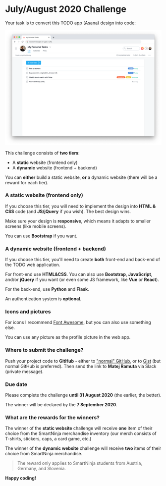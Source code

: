 # July/August 2020 Challenge

Your task is to convert this TODO app (Asana) design into code:

![](img/todo-app-challenge.png)

This challenge consists of **two tiers**:

- A **static** website (frontend only)
- A **dynamic** website (frontend + backend)

You can **either** build a static website, **or** a dynamic website (there will be a reward for each tier).

### A static website (frontend only)

If you choose this tier, you will need to implement the design into **HTML & CSS** code (and **JS/jQuery** if you wish). The best design wins.

Make sure your design is **responsive**, which means it adapts to smaller screens (like mobile screens).

You can use **Bootstrap** if you want.

### A dynamic website (frontend + backend)

If you choose this tier, you'll need to create **both** front-end and back-end of the TODO web application.

For front-end use **HTML&CSS**. You can also use **Bootstrap**, **JavaScript**, and/or **jQuery** if you want (or even some JS framework, like **Vue** or **React**).

For the back-end, use **Python** and **Flask**.

An authentication system is **optional**.

### Icons and pictures

For icons I recommend [Font Awesome](https://fontawesome.com/), but you can also use something else.

You can use any picture as the profile picture in the web app.

### Where to submit the challenge?

Push your project code to **GitHub** - either to ["normal" GitHub](https://github.com/), or to [Gist](https://gist.github.com/) (but normal GitHub is preferred). Then send the link to **Matej Ramuta** via Slack (private message).

### Due date

Please complete the challenge **until 31 August 2020** (the earlier, the better).

The winner will be declared by the **7 September 2020**.

### What are the rewards for the winners?

The winner of the **static website** challenge will receive **one** item of their choice from the SmartNinja merchandise inventory (our merch consists of T-shirts, stickers, caps, a card game, etc.)

The winner of the **dynamic website** challenge will receive **two** items of their choice from SmartNinja merchandise.

> The reward only applies to SmartNinja students from Austria, Germany, and Slovenia.

**Happy coding!**